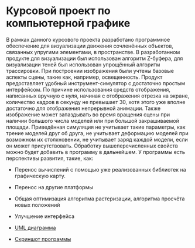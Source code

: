 # Курсовой проект по компьютерной графике

В рамках данного курсового проекта разработано программное обеспечение для визуализации движения сочленённых объектов, связанных упругими элементами, в пространстве.
В разработанном продукте для визуализации был использован алгоритм Z-буфера, для визуализации теней был использован упрощённый алгоритм трассировки. При построении изображения были учтены базовые аспекты сцены, такие как, например, освещенность.
Продукт предоставляет удобный инструмент-симулятор с достаточно простым интерфейсом. 
По причине использования средств отображения, написанных вручную с нуля, начиная с отображения отрезка на экране, количество кадров в секунду не превышает 30, хотя этого уже вполне достаточно для отображения непрерывной анимации. Также изображение может запаздывать во время вращения сцены при наличии большого числа моделей или при большой закрашиваемой площади.
Приведённая симуляция не учитывает такие параметры, как трение моделей друг об друга, не учитывает деформацию моделей при возможном их столкновении, не учитывает заряд каждой модели, если он может присутствовать. Обработку вышеперечисленных свойств можно будет добавить в программу в дальнейшем.
У программы есть перспективы развития, такие, как:
*	Перенос вычислений с помощью уже реализованных библиотек на графическую карту.
*	Перенос на другие платформы
*	Общая оптимизация алгоритма растеризации, алгоритма просчёта новых положений
*	Улучшение интерфейса


* [UML диаграмма](https://imgur.com/a/ZJO6g)
* [Скриншот программы](https://imgur.com/a/CTc5v)